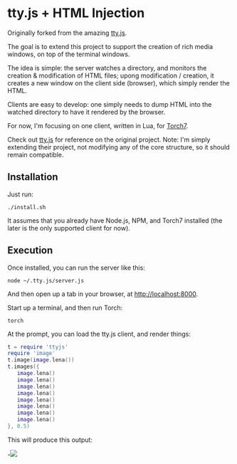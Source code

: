# tty.js + HTML Injection

Originally forked from the amazing [tty.js](https://github.com/chjj/tty.js/).

The goal is to extend this project to support the creation of rich media windows,
on top of the terminal windows.

The idea is simple: the server watches a directory, and monitors the creation &
modification of HTML files; upong modification / creation, it creates a new window
on the client side (browser), which simply render the HTML. 

Clients are easy to develop: one simply needs to dump HTML into the watched
directory to have it rendered by the browser.

For now, I'm focusing on one client, written in Lua, for 
[Torch7](https://github.com/andresy/torch).

Check out [tty.js](https://github.com/chjj/tty.js/) for reference on the
original project. Note: I'm simply extending their project, not modifying
any of the core structure, so it should remain compatible.

## Installation

Just run:

```
./install.sh
```

It assumes that you already have Node.js, NPM, and Torch7 installed (the later
is the only supported client for now).

## Execution

Once installed, you can run the server like this:

```
node ~/.tty.js/server.js
```

And then open up a tab in your browser, at [http://localhost:8000](http://localhost:8000).

Start up a terminal, and then run Torch:

```
torch
```

At the prompt, you can load the tty.js client, and render things:

```lua
t = require 'ttyjs'
require 'image'
t.image(image.lena())
t.images({
   image.lena()
   image.lena()
   image.lena()
   image.lena()
   image.lena()
   image.lena()
   image.lena()
   image.lena()
}, 0.5)
```

This will produce this output:

-![](https://raw.github.com/clementfarabet/tty.js/master/img/torchclient.jpg)

